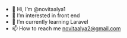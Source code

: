 - 👋 Hi, I’m @novitaalya1
- 👀 I’m interested in front end
- 🌱 I’m currently learning Laravel
- 📫 How to reach me novitaalya2@gmail.com

<!---
novitaalya1/novitaalya1 is a ✨ special ✨ repository because its `README.md` (this file) appears on your GitHub profile.
You can click the Preview link to take a look at your changes.
--->
